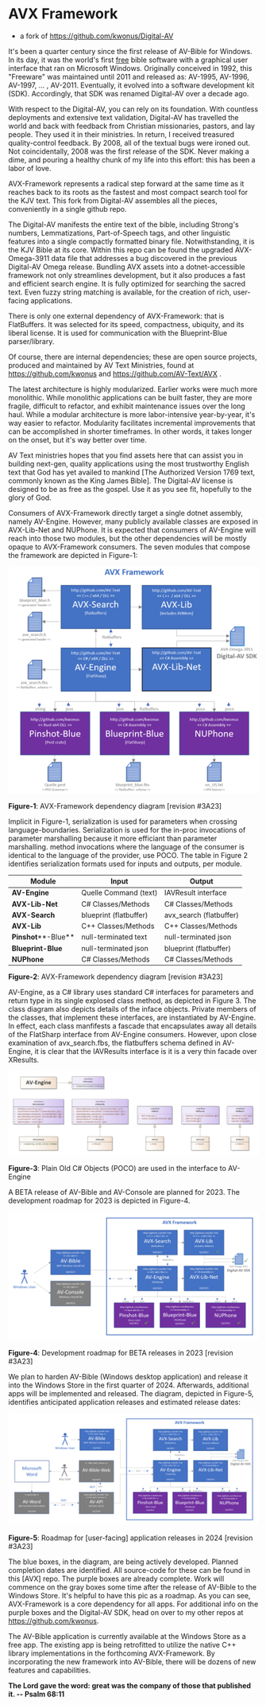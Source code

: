 # AVX Framework

- a fork of https://github.com/kwonus/Digital-AV

It's been a quarter century since the first release of AV-Bible for Windows. In its day, it was the world's first <u>free</u> bible software with a graphical user interface that ran on Microsoft Windows. Originally conceived in 1992, this "Freeware" was maintained until 2011 and released as: AV-1995, AV-1996, AV-1997, ... , AV-2011. Eventually, it evolved into a software development kit (SDK). Accordingly, that SDK was renamed Digital-AV over a decade ago.

With respect to the Digital-AV, you can rely on its foundation. With countless deployments and extensive text validation, Digital-AV has travelled the world and back with feedback from Christian missionaries, pastors, and lay people. They used it in their ministries. In return, I received treasured quality-control feedback. By 2008, all of the textual bugs were ironed out. Not coincidentally, 2008 was the first release of the SDK. Never making a dime, and pouring a healthy chunk of my life into this effort: this has been a labor of love.

AVX-Framework represents a radical step forward at the same time as it reaches back to its roots as the fastest and most compact search tool for the KJV text. This fork from Digital-AV assembles all the pieces, conveniently in a single github repo.

The Digital-AV manifests the entire text of the bible, including Strong's numbers, Lemmatizations, Part-of-Speech tags, and other linguistic features into a single compactly formatted binary file. Notwithstanding, it is the KJV Bible at its core. Within this repo can be found the upgraded AVX-Omega-3911 data file that addresses a bug discovered in the previous Digital-AV Omega release. Bundling AVX assets into a dotnet-accessible framework not only streamlines development, but it also produces a fast and efficient search engine. It is fully optimized for searching the sacred text. Even fuzzy string matching is available, for the creation of rich, user-facing applications.

There is only one external dependency of AVX-Framework: that is FlatBuffers. It was selected for its speed, compactness, ubiquity, and its liberal license. It is used for communication with the Blueprint-Blue parser/library.

Of course, there are internal dependencies; these are open source projects, produced and maintained by AV Text Ministries, found at https://github.com/kwonus and https://github.com/AV-Text/AVX . 

The latest architecture is highly modularized. Earlier works were much more monolithic. While monolithic applications can be built faster, they are more fragile, difficult to refactor, and exhibit maintenance issues over the long haul. While a modular architecture is more labor-intensive year-by-year, it's way easier to refactor. Modularity facilitates incremental improvements that can be accomplished in shorter timeframes. In other words, it takes longer on the onset, but it's way better over time.

AV Text ministries hopes that you find assets here that can assist you in building next-gen, quality applications using the most trustworthy English text that God has yet availed to mankind [The Authorized Version 1769 text, commonly known as the King James Bible]. The Digital-AV license is designed to be as free as the gospel. Use it as you see fit, hopefully to the glory of God.

Consumers of AVX-Framework directly target a single dotnet assembly, namely AV-Engine. However, many publicly available classes are exposed in AVX-Lib-Net and NUPhone. It is expected that consumers of AV-Engine will reach into those two modules, but the other dependencies will be mostly opaque to AVX-Framework consumers. The seven modules that compose the framework are depicted in Figure-1:

![](AVXSearch/AVX-Framework.png)

**Figure-1**: AVX-Framework dependency diagram [revision #3A23]

Implicit in Figure-1, serialization is used for parameters when crossing language-boundaries. Serialization is used for the in-proc invocations of parameter marshalling because it more efficiant than parameter marshalling. method invocations where the language of the consumer is identical to the language of the provider, use POCO. The table in Figure 2 identifies serialization formats used for inputs and outputs, per module.

| **Module**           | **Input**              | **Output**              |
| -------------------- | ---------------------- | ----------------------- |
| **AV-Engine**        | Quelle Command (text)  | IAVResult   interface   |
| **AVX-Lib-Net**      | C# Classes/Methods     | C# Classes/Methods      |
| **AVX-Search**       | blueprint (flatbuffer) | avx_search (flatbuffer) |
| **AVX-Lib**          | C++ Classes/Methods    | C++ Classes/Methods     |
| **Pinshot****-Blue** | null-terminated text   | null-terminated json    |
| **Blueprint-Blue**   | null-terminated json   | blueprint (flatbuffer)  |
| **NUPhone**          | C# Classes/Methods     | C# Classes/Methods      |

**Figure-2**: AVX-Framework dependency diagram [revision #3A23]

AV-Engine, as a C# library uses standard C# interfaces for parameters and return type in its single explosed class method, as depicted in Figure 3. The class diagram also depicts details of the inface objects.  Private members of the classes, that implement these interfaces, are instantiated by AV-Engine. In effect, each class manfifests a fascade that encapsulates away all details of the FlatSharp interface from AV-Engine consumers. However, upon close examination of avx_search.fbs, the flatbuffers schema defined in AV-Engine, it is clear that the IAVResults interface is it is a very thin facade over XResults.

![](AVXSearch/Av-Engine-poco.png)

**Figure-3**: Plain Old C# Objects (POCO) are used in the interface to AV-Engine



A BETA release of AV-Bible and AV-Console are planned for 2023. The development roadmap for 2023 is depicted in Figure-4.

![](AVXSearch/AVX-Roadmap-2023.png)

**Figure-4**: Development roadmap for BETA releases in 2023 [revision #3A23]

We plan to harden AV-Bible (Windows desktop application) and release it into the Windows Store in the first quarter of 2024. Afterwards, additional apps will be implemented and released. The diagram, depicted in Figure-5, identifies anticipated application releases and estimated release dates:

![](AVXSearch/AVX-Roadmap-2024.png)

**Figure-5**: Roadmap for [user-facing] application releases in 2024 [revision #3A23]

The blue boxes, in the diagram, are being actively developed. Planned completion dates are identified. All source-code for these can be found in this [AVX] repo. The purple boxes are already complete. Work will commence on the gray boxes some time after the release of AV-Bible to the Windows Store.  It's helpful to have this pic as a roadmap. As you can see, AVX-Framework is a core dependency for all apps. For additional info on the purple boxes and the Digital-AV SDK, head on over to my other repos at  https://github.com/kwonus.

The AV-Bible application is currently available at the Windows Store as a free app. The existing app is being retrofitted to utilize the native C++ library implementations in the forthcoming AVX-Framework.  By incorporating the new framework into AV-Bible, there will be dozens of new features and capabilities.

**The Lord gave the word: great was the company of those that published it. -- Psalm 68:11**
